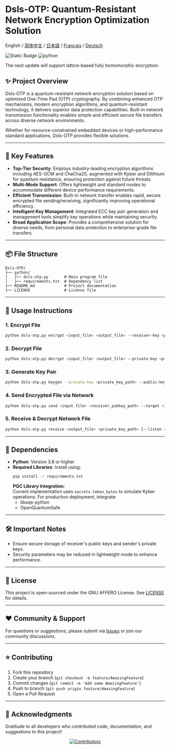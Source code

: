 # Dsls-OTP: Quantum-Resistant Network Encryption Optimization Solution

English / [简体中文](README_CN.md) / [日本語](README_JP.md) / [Français](README_FR.md) / [Deutsch](README_DE.md)

![Static Badge](https://img.shields.io/badge/License_GNU_AFFERO-0?logo=gnu&color=8A2BE2)
<img src="https://img.shields.io/badge/python-3.10 ~ 3.13 -blue.svg" alt="python">

The next update will support lattice-based fully homomorphic encryption.

## ✨ Project Overview

Dsls-OTP is a quantum-resistant network encryption solution based on optimized One-Time Pad (OTP) cryptography. By combining enhanced OTP mechanisms, modern encryption algorithms, and quantum-resistant technology, it delivers superior data protection capabilities. Built-in network transmission functionality enables simple and efficient secure file transfers across diverse network environments.

Whether for resource-constrained embedded devices or high-performance standard applications, Dsls-OTP provides flexible solutions.

---

## 🚀 Key Features

- **Top-Tier Security**: Employs industry-leading encryption algorithms including AES-GCM and ChaCha20, augmented with Kyber and Dilithium for quantum resistance, ensuring protection against future threats.
- **Multi-Mode Support**: Offers lightweight and standard modes to accommodate different device performance requirements.
- **Efficient Transmission**: Built-in network transfer enables rapid, secure encrypted file sending/receiving, significantly improving operational efficiency.
- **Intelligent Key Management**: Integrated ECC key pair generation and management tools simplify key operations while maintaining security.
- **Broad Application Scope**: Provides a comprehensive solution for diverse needs, from personal data protection to enterprise-grade file transfers.

---

## 📦 File Structure

```
Dsls-OTP/
├── python/
│   ├── dsls-otp.py       # Main program file
│   ├── requirements.txt  # Dependency list
├── README.md             # Project documentation
├── LICENSE               # License file
```

---

## 📖 Usage Instructions

### 1. Encrypt File
```bash
python dsls-otp.py encrypt <input_file> <output_file> --receiver-key <public_key_path> [--lightweight]
```

### 2. Decrypt File
```bash
python dsls-otp.py decrypt <input_file> <output_file> --private-key <private_key_path> [--password <key_password>]
```

### 3. Generate Key Pair
```bash
python dsls-otp.py keygen --private-key <private_key_path> --public-key <public_key_path> [--password <key_password>]
```

### 4. Send Encrypted File via Network
```bash
python dsls-otp.py send <input_file> <receiver_pubkey_path> --target <ip:port> [--lightweight]
```

### 5. Receive & Decrypt Network File
```bash
python dsls-otp.py receive <output_file> <private_key_path> [--listen <address:port>] [--password <key_password>]
```

---

## 🔧 Dependencies

- **Python**: Version 3.8 or higher
- **Required Libraries**: Install using:
  ```bash
  pip install -r requirements.txt
  ```
  **PQC Library Integration**:  
  Current implementation uses `secrets.token_bytes` to simulate Kyber operations. For production deployment, integrate:
    - liboqs-python
    - OpenQuantumSafe

---

## 🛠️ Important Notes

- Ensure secure storage of receiver's public keys and sender's private keys.
- Security parameters may be reduced in lightweight mode to enhance performance.

---

## 📜 License

This project is open-sourced under the GNU AFFERO License. See [LICENSE](LICENSE) for details.

---

## ❤️ Community & Support

For questions or suggestions, please submit via [Issues](https://github.com/DslsDZC/Dsls-OTP/issues) or join our community discussions.

---

## ⭐ Contributing

1. Fork this repository
2. Create your branch (`git checkout -b feature/AmazingFeature`)
3. Commit changes (`git commit -m 'Add some AmazingFeature'`)
4. Push to branch (`git push origin feature/AmazingFeature`)
5. Open a Pull Request

---

## 🌟 Acknowledgments

Gratitude to all developers who contributed code, documentation, and suggestions to this project!

<p align="center">
  <a href="https://github.com/DslsDZC/Dsls-OTP/graphs/contributors">
    <img src="https://contrib.rocks/image?repo=DslsDZC/Dsls-OTP" alt="Contributors">
  </a>
</p>